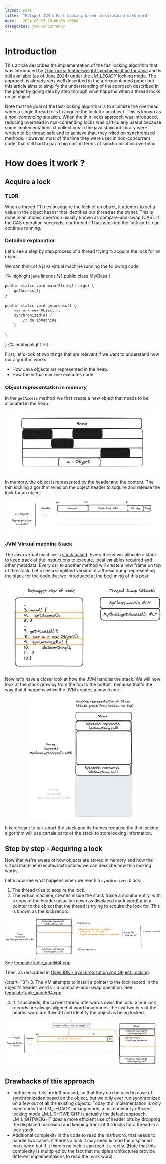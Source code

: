 ```yaml
---
layout: post
title:  "Hotspot JVM's Fast Locking based on displaced mark word"
date:   2024-06-27 10:00:00 +0200
categories: jvm concurrency
---
```


# Introduction

This article describes the implementation of the fast locking algorithm that was introduced
by [Thin locks: featherweight synchronization for Java][thin-locks-paper] and is still
available (as of June 2024) under the *LM_LEGACY* locking mode. The approach is already very well described
in the aforementioned paper but this article aims to simplify the understanding of the approach
described in the paper by going step by step through what happens when a thread locks on
an object.

Note that the goal of the fast-locking algorithm is to minimize the overhead when a single thread tries
to acquire the lock for an object. This is known as a *non-contending* situation. When the thin locks approach
was introduced, reducing overhead in non-contending locks was particularly useful because some implementations 
of collections in the java standard library were written to be thread safe and to achieve that, they relied on 
synchronized methods. However, most of the time they were used in non-concurrent code, that still had to pay a big 
cost in terms of synchronization overhead.

# How does it work ?

## Acquire a lock

### TLDR

When a thread T1 tries to acquire the lock of an object, it attemps to set a value in the object header that identifies
our thread as the owner. This is done in an atomic operation usually known as compare-and-swap (CAS). If the CAS operation succeeds, 
our thread T1 has acquired the lock and it can continue running.


### Detailed explanation

Let's see a step by step process of a thread trying to acquire the lock for an object.

We can think of a java virtual machine running the following code:

{% highlight java linenos %}
public class MyClass {

    public static void main(String[] args) {
        getAccess();
    }

    public static void getAccess() {
        var a = new Object();
        synchronized(a) {
            // do something
        }

    }

}
{% endhighlight %}

First, let's look at two things that are relevant if we want to understand how our algorithm works:

- How Java objects are represented in the heap.
- How the virtual machine executes code.

### Object representation in memory

In the `getAccess` method, we first create a new object that needs to be allocated in the heap.

<img src="/assets/img/jvm-fast-locking-lock-record-based/object-a-allocated-in-heap.png" alt="">

In memory, the object is represented by the header and the content. The thin locking algorithm
relies on the object header to acquire and release the lock for an object.

<img src="/assets/img/jvm-fast-locking-lock-record-based/object-layout-in-heap.png" alt="">

### JVM Virtual machine Stack

The Java virtual machine is [stack based](https://en.wikipedia.org/wiki/Stack_machine). Every thread
will allocate a stack to keep track of the instructions to execute, local variables required and other
metadata. Every call to another method will create a new frame on top of the stack. Let's see
a simplified version of a thread dump representing the stack for the code that we introduced at the 
beginning of this post:


<img src="/assets/img/jvm-fast-locking-lock-record-based/thread-dump.png" alt="">

Now let's have a closer look at how the JVM handles the stack. We will now look at the stack
growing from the top to the bottom, because that's the way that it happens when the JVM
creates a new frame.


<img src="/assets/img/jvm-fast-locking-lock-record-based/thread-stack.png" style="height:400px;width:auto;display:block; margin-left:auto; margin-right:auto" alt="">

It is relevant to talk about the stack and its frames because the thin locking algorithm will use certain
parts of the stack to store locking information. 

## Step by step - Acquiring a lock

Now that we're aware of how objects are stored in memory and how the virtual machine executes instructions
we can describe how thin locking works.

Let's now see what happens when we reach a `synchronized` block:

1. The thread tries to acquire the lock.
2. The virtual machine, creates inside the stack frame a monitor entry, with a copy of the header (usually known
as displaced mark word) and a pointer to the object that the thread is trying to acquire the lock for. This is known as the lock record.

<img src="/assets/img/jvm-fast-locking-lock-record-based/monitor-entry-in-stack.png" alt="">

See [templateTable_aarch64.cpp](https://github.com/openjdk/jdk/blob/274c805c5137d9080a7670d864ecca8a0befc3f6/src/hotspot/cpu/aarch64/templateTable_aarch64.cpp#L3865)

Then, as described in [OpenJDK - Synchronization and Object Locking](https://wiki.openjdk.org/display/HotSpot/Synchronization):

{:start="3"}
3. The VM attempts to install a pointer to the lock record in the object's header word via a compare-and-swap operation.
See [templateTable_aarch64.cpp](https://github.com/openjdk/jdk/blob/274c805c5137d9080a7670d864ecca8a0befc3f6/src/hotspot/cpu/aarch64/sharedRuntime_aarch64.cpp#L1815)

4. If it succeeds, the current thread afterwards owns the lock. Since lock records are always aligned at word boundaries, the last two bits of the header word are then 00 and identify the object as being locked.

<img src="/assets/img/jvm-fast-locking-lock-record-based/thread-holds-lock.png" alt="">

<!--
- What's stored in the object header when the CAS succeeds ? A pointer to the monitor entry that 

- What if the CAS fails ?
    - If the lock is owned by the same thread but in a different frame, then the count is increased in the [fail case](https://github.com/openjdk/jdk/blob/274c805c5137d9080a7670d864ecca8a0befc3f6/src/hotspot/cpu/aarch64/sharedRuntime_aarch64.cpp#L1828) of the compare-and-swap instruction.
-->

## Drawbacks of this approach

- Inefficiency: bits are left unused, so that they can be used in case of synchronization based on the object, 
but we only ever run synchronized on a few out of all the existing objects. Today this implementation is only 
used under the LM_LEGACY locking mode, a more memory efficient locking mode LM_LIGHTWEIGHT is actually the default
approach. LM_LIGHTWEIGHT does a more efficient use of header bits by dropping the displaced markword and keeping
track of the locks for a thread in a lock stack.
- Additional complexity in the code to read the markword, that needs to handle two cases: if there's a lock it may
need to read the displaced mark word but if it there's no lock it can read it directly. (Note that this complexity
is multiplied by the fact that multiple architectures provide different implementations to read the mark word)

<!--
Unknown Questions ?

- Why do we need to keep the markword in the stack ? Who needs to check the displaced mark word ?
- Is the header bigger than the markword ?
- Where does the compressedKlassPointer live ?
-->


[thin-locks-paper]: https://dl.acm.org/doi/10.1145/277650.277734
